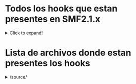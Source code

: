 # Todos los hooks que estan presentes en SMF2.1.x 
<details>
  <summary>Click to expand!</summary>
  
  ## Heading
  1. A numbered
  2. list
     1. With some
     1. Sub bullets
</details>

# Lista de archivos donde estan presentes los hooks
<details>
  <summary>/source/</summary>
  
  ## Heading
  2. list 
      0. Admin.php
      1. Attachments.php
      1. BoardIndex.php
      1. Calendar.php
      1. Display.php
      1. Display.php~
      1. Errors.php
      1. Groups.php
      1. Help.php
      1. Likes.php
      1. Load.php
      1. Logging.php
      1. LogInOut.php
      1. ManageAttachments.php
      1. ManageBans.php
      1. ManageBoards.php
      1. ManageCalendar.php
      1. ManageLanguages.php
      1. ManageMail.php
      1. ManageMaintenance.php
      1. ManageMembergroups.php
      1. ManageMembers.php
      1. ManageNews.php
      1. ManagePaid.php
      1. ManagePermissions.php
      1. ManagePosts.php
      1. ManageRegistration.php
      1. ManageScheduledTasks.php
      1. ManageSearch.php
      1. ManageSearchEngines.php
      1. ManageServer.php
      1. ManageSettings.php
      1. ManageSmileys.php
      1. Memberlist.php
      1. Mentions.php
      1. MessageIndex.php
      1. ModerationCenter.php
      1. Modlog.php
      1. MoveTopic.php
      1. News.php
      1. PackageGet.php
      1. Packages.php
      1. PersonalMessage.php
      1. Poll.php
      1. Post.php
      1. PostModeration.php
      1. Profile.php
      1. Profile-Actions.php
      1. Profile-Export.php
      1. Profile-Modify.php
      1. Profile-View.php
      1. Recent.php
      1. Register.php
      1. Reminder.php
      1. RemoveTopic.php
      1. ReportedContent.php
      1. Reports.php
      1. ScheduledTasks.php
      1. Search.php
      1. Security.php
      1. Session.php
      1. ShowAttachments.php
      1. SplitTopics.php
      1. Stats.php
      1. Subs.php
      1. Subs-Admin.php
      1. Subs-Attachments.php
      1. Subs-Auth.php
      1. Subs-BoardIndex.php
      1. Subs-Boards.php
      1. Subs-Calendar.php
      1. Subs-Categories.php
      1. Subs-Editor.php
      1. Subs-List.php
      1. Subs-Membergroups.php
      1. Subs-Members.php
      1. Subs-MembersOnline.php
      1. Subs-Menu.php
      1. Subs-Post.php
      1. Subs-Themes.php
      1. Subs-Timezones.php
      1. Themes.php
      1. ViewQuery.php
      1. Who.php
      1. Xml.php 
      1. tasks\Likes-Notify.php
</details>
